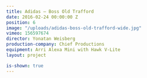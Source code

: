 ```yaml
---
title: Adidas — Boss Old Trafford
date: 2016-02-24 00:00:00 Z
position: 6
image: "/uploads/adidas-boss-old-trafford-wide.jpg"
vimeo: 156597674
director: Yonatan Weisberg
production-company: Chief Productions
equipment: Arri Alexa Mini with Hawk V-Lite
layout: project

is-shown: true
---
```


